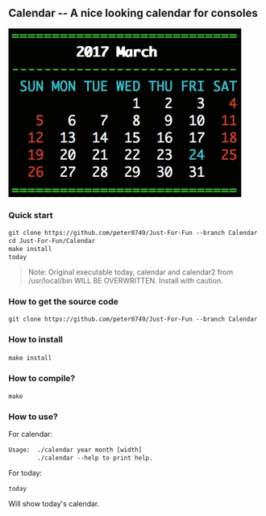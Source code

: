 ## Calendar -- A nice looking calendar for consoles

![img2](./img/img2.png)

### Quick start
```
git clone https://github.com/peter0749/Just-For-Fun --branch Calendar
cd Just-For-Fun/Calendar
make install
today
```

> Note: Original executable today, calendar and calendar2 from /usr/local/bin WILL BE OVERWRITTEN. Install with caution.

### How to get the source code
```
git clone https://github.com/peter0749/Just-For-Fun --branch Calendar
```

### How to install
`make install`

### How to compile?
`make`

### How to use?
For calendar:

```
Usage:  ./calendar year month [width]
        ./calendar --help to print help.
```

For today:

```
today
```
Will show today's calendar.
